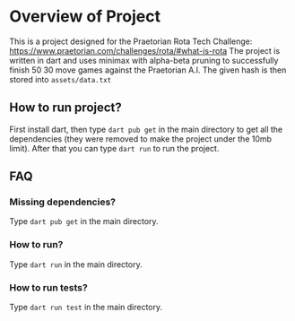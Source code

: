 # Overview of Project
This is a project designed for the Praetorian Rota Tech Challenge: https://www.praetorian.com/challenges/rota/#what-is-rota
The project is written in dart and uses minimax with alpha-beta pruning to successfully finish 50 30 move games against the Praetorian A.I. The given hash is then stored into `assets/data.txt`

## How to run project?
First install dart, then type ```dart pub get``` in the main directory to get all the dependencies (they were removed to make the project under the 10mb limit). After that you can type ```dart run``` to run the project.

## FAQ
### Missing dependencies?
Type ```dart pub get``` in the main directory.
### How to run?
Type ```dart run``` in the main directory.
### How to run tests?
Type ```dart run test``` in the main directory.
